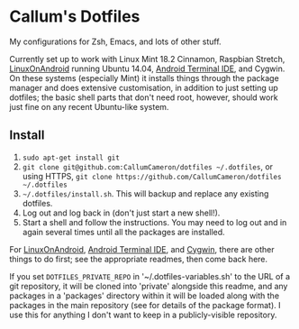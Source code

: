 Callum's Dotfiles
=================

My configurations for Zsh, Emacs, and lots of other stuff.

Currently set up to work with Linux Mint 18.2 Cinnamon, Raspbian
Stretch, [LinuxOnAndroid](http://linuxonandroid.org/) running Ubuntu
14.04,
[Android Terminal IDE](http://www.spartacusrex.com/terminalide.htm),
and Cygwin. On these systems (especially Mint) it installs things
through the package manager and does extensive customisation, in
addition to just setting up dotfiles; the basic shell parts that don't
need root, however, should work just fine on any recent Ubuntu-like
system.


Install
-------

1. `sudo apt-get install git`
2. `git clone git@github.com:CallumCameron/dotfiles ~/.dotfiles`, or
   using HTTPS, `git clone https://github.com/CallumCameron/dotfiles
   ~/.dotfiles`
3. `~/.dotfiles/install.sh`. This will backup and replace any
   existing dotfiles.
4. Log out and log back in (don't just start a new shell!).
5. Start a shell and follow the instructions. You may need to log out
   and in again several times until all the packages are installed.

For [LinuxOnAndroid](misc/android-linux/README.md),
[Android Terminal IDE](misc/android-terminal-ide.md), and
[Cygwin](misc/cygwin.md), there are other things to do first; see the
appropriate readmes, then come back here.

If you set `DOTFILES_PRIVATE_REPO` in '~/.dotfiles-variables.sh'
to the URL of a git repository, it will be cloned into 'private'
alongside this readme, and any packages in a 'packages' directory
within it will be loaded along with the packages in the main
repository (see [](packages/README.md) for details of the package
format). I use this for anything I don't want to keep in a
publicly-visible repository.

